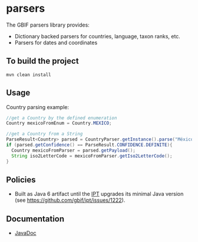 # parsers

The GBIF parsers library provides:
 * Dictionary backed parsers for countries, language, taxon ranks, etc.
 * Parsers for dates and coordinates

## To build the project
```
mvn clean install
```

## Usage
Country parsing example:
```java
//get a Country by the defined enumeration
Country mexicoFromEnum = Country.MEXICO;

//get a Country from a String
ParseResult<Country> parsed = CountryParser.getInstance().parse("México");
if (parsed.getConfidence() == ParseResult.CONFIDENCE.DEFINITE){
  Country mexicoFromParser = parsed.getPayload();
  String iso2LetterCode = mexicoFromParser.getIso2LetterCode();
}

```

## Policies
 * Built as Java 6 artifact until the [IPT](https://github.com/gbif/ipt) upgrades its minimal Java version (see https://github.com/gbif/ipt/issues/1222).

## Documentation
 * [JavaDoc](http://gbif.github.io/parsers/apidocs/)
